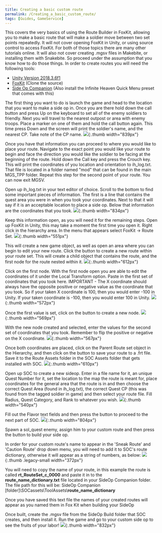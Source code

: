 ```yaml
---
title: Creating a basic custom route
permalink: /Creating_a_basic_custom_route/
tags: [Guides, GameService]
---
```


This covers the very basics of using the Route Builder in FoxKit,
allowing you to make a basic route that will make a soldier move between
two set points repeatedly. It will not cover opening FoxKit in Unity, or
using source control to access FoxKit. For both of those topics there
are many other tutorials online. It will also not cover creating .mgsv
files in Makebite, or installing them with Snakebite. So proceed under
the assumption that you know how to do those things. In order to create
routes you will need the following tools:

  - [Unity
    Version 2018.3.6f1](https://unity3d.com/get-unity/download/archive)
  - [FoxKit](https://github.com/youarebritish/FoxKit) (Clone the source)
  - [Side Op
    Companion](https://www.nexusmods.com/metalgearsolidvtpp/mods/571)
    (Also install the Infinite Heaven Quick Menu preset that comes with
    this)

The first thing you want to do is launch the game and head to the
location that you want to make a side op in. Once you are there hold
down the call button and press Up on the keyboard to set all of the
enemy soldiers to friendly. Next you will travel to the nearest outpost
or area with enemy troops. Place a marker on one of them and hold the
call button again. This time press Down and the screen will print the
soldier's name, and the nearest CP. Take note of the CP name.
![](/assets/20200423202203%201.jpg){:.thumb width="839px"}

Once you have that information you can proceed to where you would like
to place your route. Navigate to the exact point you would like your
route to begin and face the direction you would like the soldier to be
facing at the beginning of the route. Hold down the Call key and press
the Crouch key. This will print the coordinates of you location and
orientation to ih_log.txt. That file is located in a folder named "mod"
that can be found in the main MGS_TPP folder. Repeat this step for the
second point of your route. You can now exit MGSV.

Open up ih_log.txt in your text editor of choice. Scroll to the bottom
to find some important pieces of information. The first is a line that
contains the quest area you were in when you took your coordinates. Next
to that it will say if it is an acceptable location to place a side op.
Below that information are the coordinates that you took.
![](/assets/Notepad.png){:.thumb width="834px"}

Keep this information open, as you will need it for the remaining steps.
Open up FoxKit in Unity, this may take a moment the first time you open
it. Right click in the hierarchy area. In the menu that appears select
FoxKit -\> Route Set.
![](/assets/Unity1.png){:.thumb width="551px"}

This will create a new game object, as well as open an area where you
can begin to edit your new route. Click the button to create a new route
within your route set. This will create a child object that contains the
route, and the first node for the route nested within it.
![](/assets/Unity2.png){:.thumb width="612px"}

Click on the first node. With the first node open you are able to edit
the coordinates of it under the Local Transform option. Paste in the
first set of coordinates that you took here. IMPORTANT - The X
coordinate should always have the opposite positive or negative value as
the coordinate that you took. So if your taken X coordinate is 100, then
you would enter -100 in Unity. If your taken coordinate is -100, then
you would enter 100 in Unity.
![](/assets/Unity3.png){:.thumb width="572px"}

Once the first value is set, click on the button to create a new node.
![](/assets/Unity4.png){:.thumb width="569px"}

With the new node created and selected, enter the values for the second
set of coordinates that you took. Remember to flip the positive or
negative on the X coordinate.
![](/assets/Unity5.png){:.thumb width="567px"}

Once both coordinates are placed, click on the Parent Route set object
in the Hierarchy, and then click on the button to save your route to a
.frt file. Save it to the Route Assets folder in the SOC Assets folder
that gets installed with SOC.
![](/assets/Unity7.png){:.thumb width="610px"}

Open up SOC to create a new sideop. Enter in a file name for it, an
unique Quest Number for it, set the location to the map the route is
meant for, place coordinates for the general area that the route is in
and then choose the correct Quest Area (found in ih_log.txt), the
correct Quest CP (this was found from the tagged soldier in game) and
then select your route file. Fill Radius, Quest Category, and Rank to
whatever you wish. ![](/assets/SOC1.png){:.thumb width="540px"}

Fill out the Flavor text fields and then press the button to proceed to
the next part of SOC. ![](/assets/SOC2.png){:.thumb width="804px"}

Spawn a sol_quest enemy, assign him to your custom route and then press
the button to build your side op.

In order for your custom route's name to appear in the 'Sneak Route' and
'Caution Route' drop down menu, you will need to add it to SOC's route
dictionary, otherwise it will appear as a string of numbers, as below:
![](/assets/SOC3.png){:.thumb .legacy-small width="372px"}

You will need to copy the name of your route, in this example the route
is called **rt_RouteSet_c_0000** and paste it in to the
**route_name_dictionary.txt** file located in your SideOp Companion
folder. The file path for this will be: SideOp Companion
\[folder\]\\SOCassets\\ToolAssets\\**route_name_dictionary**

Once you have saved this text file the names of your created routes will
appear as you named them in Fox Kit when building your SideOp

Once built, create the .mgsv file from the SideOp Build folder that SOC
creates, and then install it. Run the game and go to your custom side op
to see the fruits of your labor\!
![](/assets/Game.png){:.thumb width="832px"}

